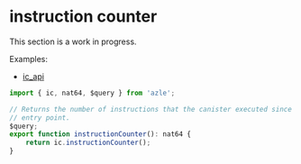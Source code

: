 # instruction counter

This section is a work in progress.

Examples:

-   [ic_api](https://github.com/demergent-labs/azle/tree/main/examples/ic_api)

```typescript
import { ic, nat64, $query } from 'azle';

// Returns the number of instructions that the canister executed since the last
// entry point.
$query;
export function instructionCounter(): nat64 {
    return ic.instructionCounter();
}
```
